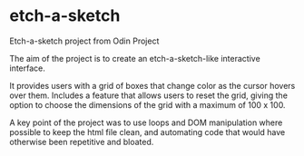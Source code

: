 # etch-a-sketch
Etch-a-sketch project from Odin Project

The aim of the project is to create an etch-a-sketch-like interactive interface. 

It provides users with a grid of boxes that change color as the cursor hovers over them. Includes a feature that allows users to reset the grid, giving the option to choose the dimensions of the grid with a maximum of 100 x 100.

A key point of the project was to use loops and DOM manipulation where possible to keep the html file clean, and automating code that would have otherwise been repetitive and bloated.

